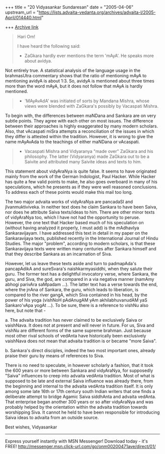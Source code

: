 +++
title = "20 Vidyasankar Sundaresan"
date = "2005-04-06"
upstream_url = "https://lists.advaita-vedanta.org/archives/advaita-l/2005-April/014440.html"

+++
[Archive link](https://lists.advaita-vedanta.org/archives/advaita-l/2005-April/014440.html)

>Hari Om!
>
>I have heard the following said:
>
>- ZaGkara hardly ever mentions the term 'mAyA'. He speaks more about 
>avidya.

Not entirely true. A statistical analysis of the language usage in the 
brahmasUtra commentary shows that the ratio of mentioning mAyA to mentioning 
avidyA is about 1:3. So, avidyA is mentioned about three times more than the 
word mAyA, but it does not follow that mAyA is hardly mentioned.

>- 'MAyAvAdA' was initiated of sorts by Mandana Mishra, whose views were
>blended with ZaGkara's possibly by Vacaspati Mishra.

To begin with, the differences between maNDana and Sankara are on very 
subtle points. They agree with each other on most issues. The difference 
between their approaches is highly exaggerated by many modern scholars. 
Also, that vAcaspati miSra attempts a reconciliation of the issues in which 
they differ is attested within the tradition. However, it is wrong to give 
the name mAyAvAda to the teachings of either maNDana or vAcaspati.

>- Vacaspati Mishra and Vidyaranya "made over" ZaGkara and his
>philosophy. The latter (Vidyaranya) made ZaGkara out to be a Saivite and
>attributed many Saivite ideas and texts to him.

This statement about vidyAraNya is quite false. It seems to have originated 
mainly from the work of the German Indologist, Paul Hacker. While Hacker has 
quite a few valid points to make, he also goes overboard in many of his 
speculations, which he presents as if they were well reasoned conclusions. 
To address each of these points would make this mail too long.

The two major advaita works of vidyAraNya are pancadaSI and 
jIvanmuktiviveka. In neither text does he claim Sankara to have been Saiva, 
nor does he attribute Saiva texts/ideas to him. There are other minor texts 
of vidyAraNya too, which I have not had the opportunity to peruse. However, 
the one text that Hacker based much of his speculation on (without having 
analyzed it properly, I must add) is the mAdhavIya Sankaravijayam. I have 
addressed this text in detail in my paper on the Sankaravijaya texts, 
published recently in the International Journal of Hindu Studies. The major 
"problem", according to modern scholars, is that these Sankaravijaya texts 
were written many centuries after Sankara himself and that they describe 
Sankara as an incarnation of Siva.

However, let us leave these texts aside and turn to padmapAda's pancapAdikA 
and sureSvara's naishkarmyasiddhi, when they salute their guru. The former 
text has a delightful invocatory verse, where Sankara, the guru, and Siva, 
the god, are compared in a via negativa manner (namAmy abhogi parivAra 
saMpadam ...). The latter text has a verse towards the end, where the jnAna 
of Sankara, the guru, which leads to liberation, is compared to the river 
gangA, which Siva contained in his head, by the power of his yoga (vishNoH 
pAdAnugAM yAm akhilabhuvanudAM yaS Sankaro'vApa yogAt ...). To be sure, 
there is a reference to vishNu also here, but note that -

a. The advaita tradition has never claimed to be exclusively Saiva or 
vaishNava. It does not at present and will never in future. For us, Siva and 
vishNu are different forms of the same supreme brahman. Just because most 
other rival schools of vedAnta have historically been exclusively vaishNava 
does not mean that advaita tradition is or became "more Saiva".

b. Sankara's direct disciples, indeed the two most important ones, already 
praise their guru by  means of references to Siva.

There is no need to speculate, in however scholarly a fashion, that it took 
the 600 years or more between Sankara and vidyAraNya, for supposedly "Saiva" 
influences to creep into advaita vedAnta tradition. Most of what is supposed 
to be late and external Saiva influence was already there, from the 
beginning and internal to the advaita vedAnta tradition itself. It is only 
among some late 16th or 17th century south Indian writers that one finds a 
deliberate attempt to bridge Agamic Saiva siddhAnta and advaita vedAnta. 
That enterprise began another 300 years or so after vidyAraNya and was 
probably helped by the orientation within the advaita tradition towards 
worshipping Siva. It cannot he held to have been responsible for introducing 
Saiva ideas to advaita from an outside source.

Best wishes,
Vidyasankar

_________________________________________________________________
Express yourself instantly with MSN Messenger! Download today - it's FREE! 
http://messenger.msn.click-url.com/go/onm00200471ave/direct/01/


